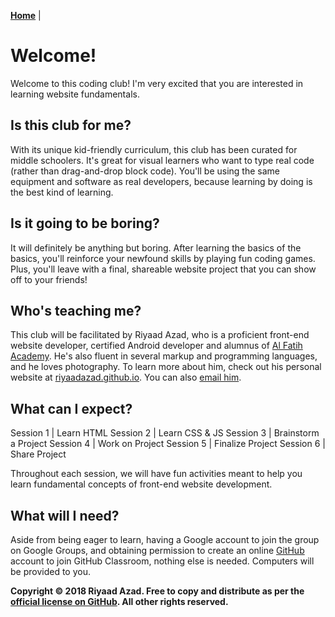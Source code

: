 **[Home](https://ra-coding-club.github.io/coding-club/)** | 

# Welcome!

Welcome to this coding club! I'm very excited that you are interested in learning website fundamentals.

## Is this club for me?

With its unique kid-friendly curriculum, this club has been curated for middle schoolers. It's great for visual learners who want to type real code (rather than drag-and-drop block code). You'll be using the same equipment and software as real developers, because learning by doing is the best kind of learning.

## Is it going to be boring?

It will definitely be anything but boring. After learning the basics of the basics, you'll reinforce your newfound skills by playing fun coding games. Plus, you'll leave with a final, shareable website project that you can show off to your friends!

## Who's teaching me?

This club will be facilitated by Riyaad Azad, who is a proficient front-end website developer, certified Android developer and alumnus of [Al Fatih Academy](http://www.alfatih.org/). He's also fluent in several markup and programming languages, and he loves photography. To learn more about him, check out his personal website at [riyaadazad.github.io](https://riyaadazad.github.io/). You can also [email him](mailto:azad.riyaad@gmail.com).

## What can I expect?

Session 1 | Learn HTML
Session 2 | Learn CSS & JS
Session 3 | Brainstorm a Project
Session 4 | Work on Project
Session 5 | Finalize Project
Session 6 | Share Project

Throughout each session, we will have fun activities meant to help you learn fundamental concepts of front-end website development.

## What will I need?

Aside from being eager to learn, having a Google account to join the group on Google Groups, and obtaining permission to create an online [GitHub](https://github.com) account to join GitHub Classroom, nothing else is needed. Computers will be provided to you.

**Copyright &copy; 2018 Riyaad Azad. Free to copy and distribute as per the [official license on GitHub](https://github.com/ra-coding-club/coding-club/blob/master/LICENSE). All other rights reserved.** 
